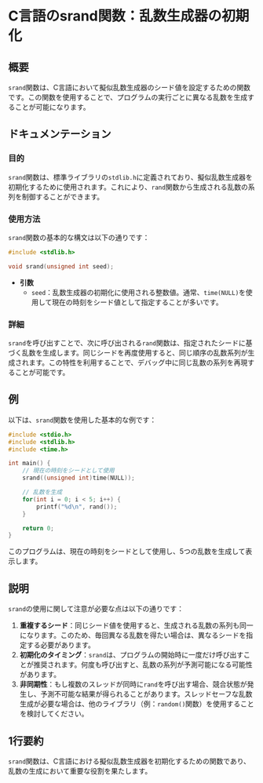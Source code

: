 <!--
Meta Description: # C言語のsrand関数：乱数生成器の初期化 ## 概要 `srand`関数は、C言語において擬似乱数生成器のシード値を設定するための関数です。この関数を使用することで、プログラムの実行ごとに異なる乱数を生成することが可能になります。 ## ドキュメンテーション ### 目的 `srand`関数は...
Meta Keywords: srand, 関数は, rand, include, int
-->

# C言語のsrand関数：乱数生成器の初期化

## 概要
`srand`関数は、C言語において擬似乱数生成器のシード値を設定するための関数です。この関数を使用することで、プログラムの実行ごとに異なる乱数を生成することが可能になります。

## ドキュメンテーション
### 目的
`srand`関数は、標準ライブラリの`stdlib.h`に定義されており、擬似乱数生成器を初期化するために使用されます。これにより、`rand`関数から生成される乱数の系列を制御することができます。

### 使用方法
`srand`関数の基本的な構文は以下の通りです：

```c
#include <stdlib.h>

void srand(unsigned int seed);
```

- **引数**
  - `seed`：乱数生成器の初期化に使用される整数値。通常、`time(NULL)`を使用して現在の時刻をシード値として指定することが多いです。

### 詳細
`srand`を呼び出すことで、次に呼び出される`rand`関数は、指定されたシードに基づく乱数を生成します。同じシードを再度使用すると、同じ順序の乱数系列が生成されます。この特性を利用することで、デバッグ中に同じ乱数の系列を再現することが可能です。

## 例
以下は、`srand`関数を使用した基本的な例です：

```c
#include <stdio.h>
#include <stdlib.h>
#include <time.h>

int main() {
    // 現在の時刻をシードとして使用
    srand((unsigned int)time(NULL));

    // 乱数を生成
    for(int i = 0; i < 5; i++) {
        printf("%d\n", rand());
    }

    return 0;
}
```

このプログラムは、現在の時刻をシードとして使用し、5つの乱数を生成して表示します。

## 説明
`srand`の使用に関して注意が必要な点は以下の通りです：

1. **重複するシード**：同じシード値を使用すると、生成される乱数の系列も同一になります。このため、毎回異なる乱数を得たい場合は、異なるシードを指定する必要があります。
2. **初期化のタイミング**：`srand`は、プログラムの開始時に一度だけ呼び出すことが推奨されます。何度も呼び出すと、乱数の系列が予測可能になる可能性があります。
3. **非同期性**：もし複数のスレッドが同時に`rand`を呼び出す場合、競合状態が発生し、予測不可能な結果が得られることがあります。スレッドセーフな乱数生成が必要な場合は、他のライブラリ（例：`random()`関数）を使用することを検討してください。

## 1行要約
`srand`関数は、C言語における擬似乱数生成器を初期化するための関数であり、乱数の生成において重要な役割を果たします。